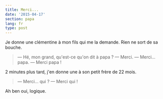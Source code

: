 ```yaml
---
title: Merci...
date: '2015-04-17'
section: papa
lang: fr
type: post
---
```


Je donne une clémentine à mon fils qui me la demande. Rien ne sort de sa bouche.

> — Hé, mon grand, qu'est-ce qu'on dit à papa ?
> — Merci.
> — Merci... papa.
> — Merci papa !

2 minutes plus tard, j'en donne une à son petit frère de 22 mois.

> — Merci... qui ?
> — Merci qui !

Ah ben oui, logique.
